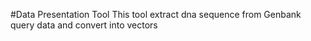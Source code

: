 #Data Presentation Tool
This tool extract dna sequence from Genbank query data and convert into vectors

